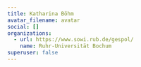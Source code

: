 ```yaml
---
title: Katharina Böhm
avatar_filename: avatar
social: []
organizations:
  - url: https://www.sowi.rub.de/gespol/
    name: Ruhr-Universität Bochum
superuser: false
---
```

